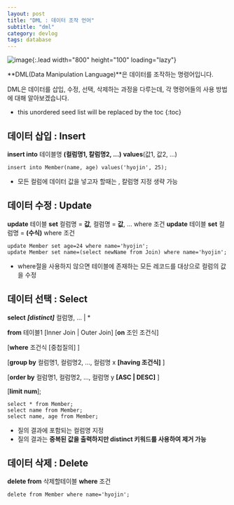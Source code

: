 ```yaml
---
layout: post
title: "DML : 데이터 조작 언어"
subtitle: "dml"
category: devlog
tags: database
---
```


![image](https://cdn.pixabay.com/photo/2016/03/27/20/00/coffee-1284041_960_720.jpg){:.lead width="800" height="100" loading="lazy"}

**DML(Data Manipulation Language)**은 데이터를 조작하는 명령어입니다.

DML은 데이터를 삽입, 수정, 선택, 삭제하는 과정을 다루는데, 각 명령어들의 사용 방법에 대해 알아보겠습니다.

<!--more-->

* this unordered seed list will be replaced by the toc
{:toc}
## 데이터 삽입 : Insert

**insert into** 테이블명 **(컬럼명1, 칼럼명2, ...)** **values**(값1, 값2, ...)				

```mysql
insert into Member(name, age) values('hyojin', 25);
```

* 모든 컬럼에 데이터 값을 넣고자 할때는 , 칼럼명 지정 생략 가능



## 데이터 수정 : Update

**update** 테이블 **set** 컬럼명 = **값**, 컬럼명 = **값**, ...  where 조건
**update** 테이블 **set** 컬럼명 = **(수식)** where 조건

```mysql
update Member set age=24 where name='hyojin';
update Member set name=(select newName from Join) where name='hyojin';
```

* where절을 사용하지 않으면 테이블에 존재하는 모든 레코드를 대상으로 컬럼의 값을 수정



## 데이터 선택 : Select

**select** ***[distinct]*** 컬럼명, ... | * 

**from** 테이블1 [Inner Join | Outer Join] [**on** 조인 조건식]

[**where** 조건식 [중첩질의] ]

[**group by** 컬럼명1, 컬럼명2, ..., 컬럼명 x **[having 조건식]** ]

[**order by** 컬럼명1, 컬럼명2, ..., 컬럼명 y **[ASC | DESC]** ]

[**limit num**];

```mysql
select * from Member;
select name from Member;
select name, age from Member;
```

* 질의 결과에 포함되는 컬럼명 지정
* 질의 결과는 **중복된 값을 출력하지만 distinct 키워드를 사용하여 제거 가능**



## 데이터 삭제 : Delete

**delete from** 삭제할테이블 **where** 조건

```mysql
delete from Member where name='hyojin';
```

